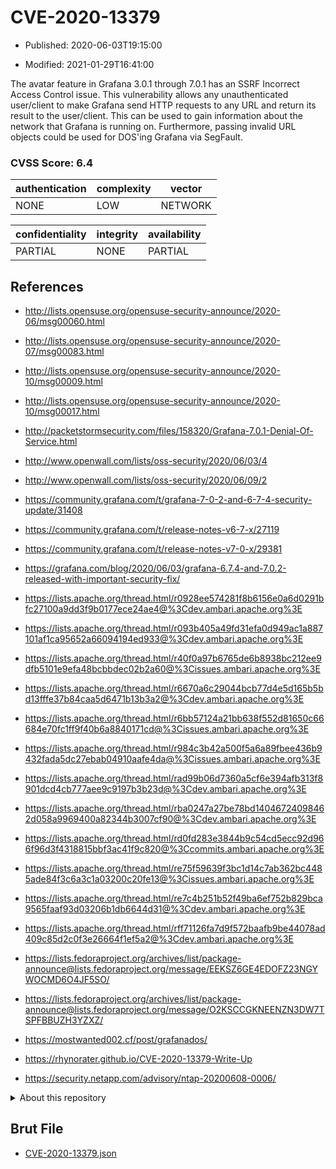 # CVE-2020-13379

- Published: 2020-06-03T19:15:00

- Modified: 2021-01-29T16:41:00

The avatar feature in Grafana 3.0.1 through 7.0.1 has an SSRF Incorrect Access Control issue. This vulnerability allows any unauthenticated user/client to make Grafana send HTTP requests to any URL and return its result to the user/client. This can be used to gain information about the network that Grafana is running on. Furthermore, passing invalid URL objects could be used for DOS'ing Grafana via SegFault.

### CVSS Score: **6.4**

| authentication | complexity | vector |
| --- | --- | --- |
| NONE | LOW | NETWORK |

| confidentiality | integrity | availability |
| --- | --- | --- |
| PARTIAL | NONE | PARTIAL |

## References

* http://lists.opensuse.org/opensuse-security-announce/2020-06/msg00060.html

* http://lists.opensuse.org/opensuse-security-announce/2020-07/msg00083.html

* http://lists.opensuse.org/opensuse-security-announce/2020-10/msg00009.html

* http://lists.opensuse.org/opensuse-security-announce/2020-10/msg00017.html

* http://packetstormsecurity.com/files/158320/Grafana-7.0.1-Denial-Of-Service.html

* http://www.openwall.com/lists/oss-security/2020/06/03/4

* http://www.openwall.com/lists/oss-security/2020/06/09/2

* https://community.grafana.com/t/grafana-7-0-2-and-6-7-4-security-update/31408

* https://community.grafana.com/t/release-notes-v6-7-x/27119

* https://community.grafana.com/t/release-notes-v7-0-x/29381

* https://grafana.com/blog/2020/06/03/grafana-6.7.4-and-7.0.2-released-with-important-security-fix/

* https://lists.apache.org/thread.html/r0928ee574281f8b6156e0a6d0291bfc27100a9dd3f9b0177ece24ae4@%3Cdev.ambari.apache.org%3E

* https://lists.apache.org/thread.html/r093b405a49fd31efa0d949ac1a887101af1ca95652a66094194ed933@%3Cdev.ambari.apache.org%3E

* https://lists.apache.org/thread.html/r40f0a97b6765de6b8938bc212ee9dfb5101e9efa48bcbbdec02b2a60@%3Cissues.ambari.apache.org%3E

* https://lists.apache.org/thread.html/r6670a6c29044bcb77d4e5d165b5bd13fffe37b84caa5d6471b13b3a2@%3Cdev.ambari.apache.org%3E

* https://lists.apache.org/thread.html/r6bb57124a21bb638f552d81650c66684e70fc1ff9f40b6a8840171cd@%3Cissues.ambari.apache.org%3E

* https://lists.apache.org/thread.html/r984c3b42a500f5a6a89fbee436b9432fada5dc27ebab04910aafe4da@%3Cissues.ambari.apache.org%3E

* https://lists.apache.org/thread.html/rad99b06d7360a5cf6e394afb313f8901dcd4cb777aee9c9197b3b23d@%3Cdev.ambari.apache.org%3E

* https://lists.apache.org/thread.html/rba0247a27be78bd14046724098462d058a9969400a82344b3007cf90@%3Cdev.ambari.apache.org%3E

* https://lists.apache.org/thread.html/rd0fd283e3844b9c54cd5ecc92d966f96d3f4318815bbf3ac41f9c820@%3Ccommits.ambari.apache.org%3E

* https://lists.apache.org/thread.html/re75f59639f3bc1d14c7ab362bc4485ade84f3c6a3c1a03200c20fe13@%3Cissues.ambari.apache.org%3E

* https://lists.apache.org/thread.html/re7c4b251b52f49ba6ef752b829bca9565faaf93d03206b1db6644d31@%3Cdev.ambari.apache.org%3E

* https://lists.apache.org/thread.html/rff71126fa7d9f572baafb9be44078ad409c85d2c0f3e26664f1ef5a2@%3Cdev.ambari.apache.org%3E

* https://lists.fedoraproject.org/archives/list/package-announce@lists.fedoraproject.org/message/EEKSZ6GE4EDOFZ23NGYWOCMD6O4JF5SO/

* https://lists.fedoraproject.org/archives/list/package-announce@lists.fedoraproject.org/message/O2KSCCGKNEENZN3DW7TSPFBBUZH3YZXZ/

* https://mostwanted002.cf/post/grafanados/

* https://rhynorater.github.io/CVE-2020-13379-Write-Up

* https://security.netapp.com/advisory/ntap-20200608-0006/

<details>
<summary>About this repository</summary> 

  This repository is part of the project [Live Hack CVE](https://github.com/Live-Hack-CVE). Main website can be found [www.live-hack.org](https://www.live-hack.org) 
  
  Made by [Sn0wAlice](https://github.com/Sn0wAlice) for the people that care about security and need to have a feed of the latest CVEs. Hope you enjoy it, don't forget to star the repo and follow me on [Twitter](https://twitter.com/Sn0wAlice) and [Github](https://github.com/Sn0wAlice). And that is my [personnal website](https://www.alice-snow.me/)

  - [Home Page](https://github.com/Live-Hack-CVE)
  - [Framework](https://github.com/Live-Hack-CVE/cve-framework)
  - [CVE database](https://github.com/Live-Hack-CVE/full_database)
  - [Changelog](https://github.com/Live-Hack-CVE/Changelog)
</details>

## Brut File

* [CVE-2020-13379.json](https://raw.githubusercontent.com/Live-Hack-CVE/full_database/main/cves/2020/CVE-2020-13379.json)


